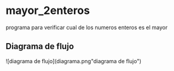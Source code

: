 # mayor_2enteros
programa para verificar cual de los numeros enteros es el mayor

## Diagrama de flujo
![diagrama de flujo](diagrama.png"diagrama de flujo")